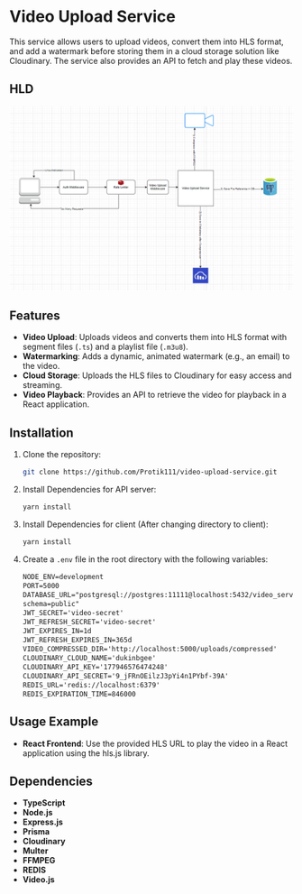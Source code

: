 # Video Upload Service

This service allows users to upload videos, convert them into HLS format, and add a watermark before storing them in a cloud storage solution like Cloudinary. The service also provides an API to fetch and play these videos.

## HLD

![Video Upload Service Diagram](hld.png)

## Features

- **Video Upload**: Uploads videos and converts them into HLS format with segment files (`.ts`) and a playlist file (`.m3u8`).
- **Watermarking**: Adds a dynamic, animated watermark (e.g., an email) to the video.
- **Cloud Storage**: Uploads the HLS files to Cloudinary for easy access and streaming.
- **Video Playback**: Provides an API to retrieve the video for playback in a React application.

## Installation

1. Clone the repository:

   ```bash
   git clone https://github.com/Protik111/video-upload-service.git
   ```

2. Install Dependencies for API server:

   ```bash
   yarn install
   ```

3. Install Dependencies for client (After changing directory to client):

   ```bash
   yarn install
   ```

4. Create a `.env` file in the root directory with the following variables:

   ```env
   NODE_ENV=development
   PORT=5000
   DATABASE_URL="postgresql://postgres:11111@localhost:5432/video_service?schema=public"
   JWT_SECRET='video-secret'
   JWT_REFRESH_SECRET='video-secret'
   JWT_EXPIRES_IN=1d
   JWT_REFRESH_EXPIRES_IN=365d
   VIDEO_COMPRESSED_DIR='http://localhost:5000/uploads/compressed'
   CLOUDINARY_CLOUD_NAME='dukinbgee'
   CLOUDINARY_API_KEY='177946576474248'
   CLOUDINARY_API_SECRET='9_jFRnOEilzJ3pYi4n1PYbf-39A'
   REDIS_URL='redis://localhost:6379'
   REDIS_EXPIRATION_TIME=846000
   ```

## Usage Example

- **React Frontend**: Use the provided HLS URL to play the video in a React application using the hls.js library.

## Dependencies

- **TypeScript**
- **Node.js**
- **Express.js**
- **Prisma**
- **Cloudinary**
- **Multer**
- **FFMPEG**
- **REDIS**
- **Video.js**
